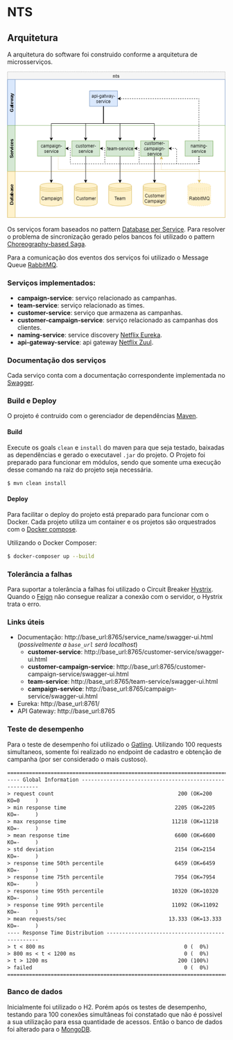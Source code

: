 # NTS  
  
## Arquitetura  
A arquitetura do software foi construido conforme a arquitetura de microsserviços.  
  
![Architecture](https://github.com/gabrielkirsten/nts/blob/master/docs-assets/nts-architecture.png?raw=true)  
  
Os serviços foram baseados no pattern [Database per Service](https://microservices.io/patterns/data/database-per-service.html). Para resolver o problema de sincronização gerado pelos bancos foi utilizado o pattern [Choreography-based Saga](https://microservices.io/patterns/data/saga.html).  
  
Para a comunicação dos eventos dos serviços foi utilizado o Message Queue [RabbitMQ](https://rabbitmq.com).  
  
### Serviços implementados:  
 - **campaign-service**: serviço relacionado as campanhas.  
 - **team-service**: serviço relacionado as times.  
 - **customer-service**: serviço que armazena as campanhas.  
 - **customer-campaign-service**: serviço relacionado as campanhas dos clientes.  
 - **naming-service**: service discovery [Netflix Eureka](https://github.com/Netflix/eureka).  
 - **api-gateway-service**: api gateway [Netflix Zuul](https://github.com/Netflix/zuul).  
    
### Documentação dos serviços  
  
Cada serviço conta com a documentação correspondente implementada no [Swagger](https://swagger.io/).   
  
### Build e Deploy  
  
O projeto é contruido com o gerenciador de dependências [Maven](https://maven.apache.org/).   
  
#### Build  
Execute os goals `clean` e `install` do maven para que seja testado, baixadas as dependências e gerado o executavel `.jar` do projeto. O Projeto foi preparado para funcionar em módulos, sendo que somente uma execução desse comando na raiz do projeto seja necessária.  
  
```bash  
$ mvn clean install  
```  
  
#### Deploy 
Para facilitar o deploy do projeto está preparado para funcionar com o Docker. Cada projeto utiliza um container e os projetos são orquestrados com o [Docker compose](https://docs.docker.com/compose/).  
  
Utilizando o Docker Composer:  
  
```bash 
$ docker-composer up --build  
```  
  
### Tolerância a falhas  
Para suportar a tolerância a falhas foi utilizado o Circuit Breaker [Hystrix](https://github.com/Netflix/Hystrix). Quando o [Feign](https://github.com/OpenFeign/feign) não consegue realizar a conexão com o servidor, o Hystrix trata o erro.   
  
### Links úteis  
- Documentação: http://base_url:8765/service_name/swagger-ui.html (*possivelmente a `base_url` será localhost*)  
    - **customer-service**: http://base_url:8765/customer-service/swagger-ui.html  
    - **customer-campaign-service**: http://base_url:8765/customer-campaign-service/swagger-ui.html  
    - **team-service**: http://base_url:8765/team-service/swagger-ui.html  
    - **campaign-service**: http://base_url:8765/campaign-service/swagger-ui.html  
- Eureka: http://base_url:8761/  
- API Gateway: http://base_url:8765  
  
### Teste de desempenho  
Para o teste de desempenho foi utilizado o [Gatling](https://gatling.io/).  Utilizando 100 requests simultaneos, somente foi realizado no endpoint de cadastro e obtenção de campanha (por ser considerado o mais custoso).
  
	================================================================================  
	---- Global Information --------------------------------------------------------  
	> request count                                        200 (OK=200    KO=0     )  
	> min response time                                   2205 (OK=2205   KO=-     )  
	> max response time                                  11218 (OK=11218  KO=-     )  
	> mean response time                                  6600 (OK=6600   KO=-     )  
	> std deviation                                       2154 (OK=2154   KO=-     )  
	> response time 50th percentile                       6459 (OK=6459   KO=-     )  
	> response time 75th percentile                       7954 (OK=7954   KO=-     )  
	> response time 95th percentile                      10320 (OK=10320  KO=-     )  
	> response time 99th percentile                      11092 (OK=11092  KO=-     )  
	> mean requests/sec                                 13.333 (OK=13.333 KO=-     )  
	---- Response Time Distribution ------------------------------------------------  
	> t < 800 ms                                             0 (  0%)  
	> 800 ms < t < 1200 ms                                   0 (  0%)  
	> t > 1200 ms                                          200 (100%)  
	> failed                                                 0 (  0%)  
	================================================================================  

### Banco de dados  
Inicialmente foi utilizado o H2. Porém após os testes de desempenho, testando para 100 conexões simultâneas foi constatado que não é possivel a sua utilização para essa quantidade de acessos. Então o banco de dados foi alterado para o [MongoDB](https://www.mongodb.com/).
